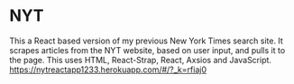 # NYT
This a React based version of my previous New York Times search site. It scrapes articles from the NYT website, based on user input, and pulls it to the page. This uses HTML, React-Strap, React, Axsios and JavaScript.
<br>
https://nytreactapp1233.herokuapp.com/#/?_k=rfiaj0
